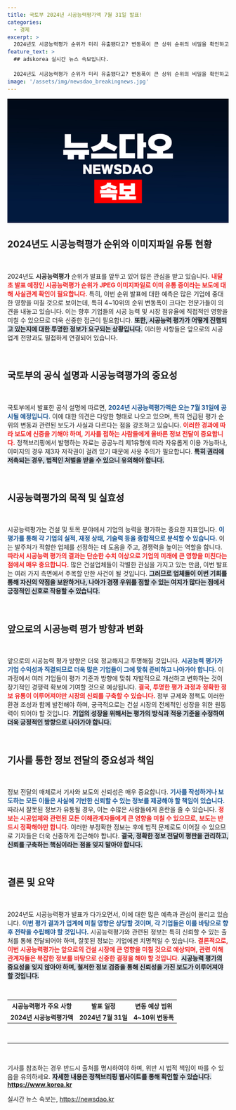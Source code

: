 ```yaml
---
title: 국토부 2024년 시공능력평가액 7월 31일 발표!
categories:
  - 경제
excerpt: >
  2024년도 시공능력평가 순위가 미리 유출됐다고? 변동폭이 큰 상위 순위의 비밀을 확인하고, 국토부의 반박까지! 클릭해 보세요!
feature_text: >
  ## adskorea 실시간 뉴스 속보입니다.

  2024년도 시공능력평가 순위가 미리 유출됐다고? 변동폭이 큰 상위 순위의 비밀을 확인하고, 국토부의 반박까지! 클릭해 보세요!
image: '/assets/img/newsdao_breakingnews.jpg'
---
```


<p><img src="/assets/img/newsdao_breakingnews.jpg" alt="adskorea 속보" /></p>

<h2 data-ke-size="size26">2024년도 시공능력평가 순위와 이미지파일 유통 현황</h2>

<p data-ke-size="size16">&nbsp;</p> 

<p>2024년도 <b>시공능력평가</b> 순위가 발표를 앞두고 있어 많은 관심을 받고 있습니다. <b><span style="color: #ee2323;">내달 초 발표 예정인 시공능력평가 순위가 JPEG 이미지파일로 이미 유통 중이라는 보도에 대해 사실관계 확인이 필요합니다.</span></b> 특히, 이번 순위 발표에 대한 예측은 많은 기업에 중대한 영향을 미칠 것으로 보이는데, 특히 4~10위의 순위 변동폭이 크다는 전문가들이 의견을 내놓고 있습니다. 이는 향후 기업들의 시공 능력 및 시장 점유율에 직접적인 영향을 미칠 수 있으므로 더욱 신중한 접근이 필요합니다. <b><span style="background-color: #21538527;">또한, 시공능력 평가가 어떻게 진행되고 있는지에 대한 투명한 정보가 요구되는 상황입니다.</span></b> 이러한 사항들은 앞으로의 시공 업계 전망과도 밀접하게 연결되어 있습니다. </p>

<p data-ke-size="size16">&nbsp;</p>

<h2 data-ke-size="size26">국토부의 공식 설명과 시공능력평가의 중요성</h2>

<p data-ke-size="size16">&nbsp;</p>

<p>국토부에서 발표한 공식 설명에 따르면, <b><span style="color: #1a5490;">2024년 시공능력평가액은 오는 7월 31일에 공시될 예정입니다.</span></b> 이에 대한 의견은 다양한 형태로 나오고 있으며, 특히 언급된 평가 순위의 변동과 관련된 보도가 사실과 다르다는 점을 강조하고 있습니다. <b><span style="color: #ee2323;">이러한 경과에 따라 보도에 신중을 기해야 하며, 기사를 접하는 사람들에게 올바른 정보 전달이 중요합니다.</span></b> 정책브리핑에서 발행하는 자료는 공공누리 제1유형에 따라 자유롭게 이용 가능하나, 이미지의 경우 제3자 저작권이 걸려 있기 때문에 사용 주의가 필요합니다. <b><span style="background-color: #21538527;">특히 권리에 저촉되는 경우, 법적인 처벌을 받을 수 있으니 유의해야 합니다.</span></b> </p>

<p data-ke-size="size16">&nbsp;</p>

<h2 data-ke-size="size26">시공능력평가의 목적 및 실효성</h2>

<p data-ke-size="size16">&nbsp;</p>

<p>시공능력평가는 건설 및 토목 분야에서 기업의 능력을 평가하는 중요한 지표입니다. <b><span style="color: #1a5490;">이 평가를 통해 각 기업의 실적, 재정 상태, 기술력 등을 종합적으로 분석할 수 있습니다.</span></b> 이는 발주처가 적합한 업체를 선정하는 데 도움을 주고, 경쟁력을 높이는 역할을 합니다. <b><span style="color: #ee2323;">따라서 시공능력 평가의 결과는 단순한 수치 이상으로 기업의 미래에 큰 영향을 미친다는 점에서 매우 중요합니다.</span></b> 많은 건설업체들이 각별한 관심을 가지고 있는 만큼, 이번 발표는 여러 가지 측면에서 주목할 만한 사건이 될 것입니다. <b><span style="background-color: #21538527;">그러므로 업체들이 이번 기회를 통해 자신의 약점을 보완하거나, 나아가 경쟁 우위를 점할 수 있는 여지가 많다는 점에서 긍정적인 신호로 작용할 수 있습니다.</span></b> </p>

<p data-ke-size="size16">&nbsp;</p>

<h2 data-ke-size="size26">앞으로의 시공능력 평가 방향과 변화</h2>

<p data-ke-size="size16">&nbsp;</p>

<p>앞으로의 시공능력 평가 방향은 더욱 정교해지고 투명해질 것입니다. <b><span style="color: #1a5490;">시공능력 평가가 기업 수익성과 직결되므로 더욱 많은 기업들이 그에 맞춰 준비하고 나아가야 합니다.</span></b> 이 과정에서 여러 기업들이 평가 기준과 방향에 맞춰 자발적으로 개선하고 변화하는 것이 장기적인 경쟁력 확보에 기여할 것으로 예상됩니다. <b><span style="color: #ee2323;">결국, 투명한 평가 과정과 정확한 정보 유통이 이루어져야만 시장의 신뢰를 구축할 수 있습니다.</span></b> 정부 규제와 정책도 이러한 환경 조성과 함께 발전해야 하며, 궁극적으로는 건설 시장의 전체적인 성장을 위한 원동력이 되어야 할 것입니다. <b><span style="background-color: #21538527;">기업의 성장을 위해서는 평가의 방식과 적용 기준을 수정하여 더욱 긍정적인 방향으로 나아가야 합니다.</span></b> </p>

<p data-ke-size="size16">&nbsp;</p>

<h2 data-ke-size="size26">기사를 통한 정보 전달의 중요성과 책임</h2>

<p data-ke-size="size16">&nbsp;</p>

<p>정보 전달의 매체로서 기사와 보도의 신뢰성은 매우 중요합니다. <b><span style="color: #1a5490;">기사를 작성하거나 보도하는 모든 이들은 사실에 기반한 신뢰할 수 있는 정보를 제공해야 할 책임이 있습니다.</span></b> 따라서 잘못된 정보가 유통될 경우, 이는 수많은 사람들에게 혼란을 줄 수 있습니다. <b><span style="color: #ee2323;">정보는 시공업체와 관련된 모든 이해관계자들에게 큰 영향을 미칠 수 있으므로, 보도는 반드시 정확해야만 합니다.</span></b> 이러한 부정확한 정보는 후에 법적 문제로도 이어질 수 있으므로 기자들은 더욱 신중하게 접근해야 합니다. <b><span style="background-color: #21538527;">결국, 정확한 정보 전달이 평판을 관리하고, 신뢰를 구축하는 핵심이라는 점을 잊지 말아야 합니다.</span></b> </p>

<p data-ke-size="size16">&nbsp;</p>

<h2 data-ke-size="size26">결론 및 요약</h2>

<p data-ke-size="size16">&nbsp;</p>

<p>2024년도 시공능력평가 발표가 다가오면서, 이에 대한 많은 예측과 관심이 쏠리고 있습니다. <b><span style="color: #1a5490;">이번 평가 결과가 업계에 미칠 영향은 상당할 것이며, 각 기업들은 이를 바탕으로 향후 전략을 수립해야 할 것입니다.</span></b> 시공능력평가와 관련된 정보는 특히 신뢰할 수 있는 출처를 통해 전달되어야 하며, 잘못된 정보는 기업에겐 치명적일 수 있습니다. <b><span style="color: #ee2323;">결론적으로, 이번 시공능력평가는 앞으로의 건설 시장에 큰 영향을 미칠 것으로 예상되며, 관련 이해관계자들은 복잡한 정보를 바탕으로 신중한 결정을 해야 할 것입니다.</span></b> <b><span style="background-color: #21538527;">시공능력 평가의 중요성을 잊지 않아야 하며, 철저한 정보 검증을 통해 신뢰성을 가진 보도가 이루어져야 할 것입니다.</span></b></p>

<p data-ke-size="size16">&nbsp;</p>

<table style="width: 100%; border-collapse: collapse;">
<tr>
<th style="text-align: center;">시공능력평가 주요 사항</th>
<th style="text-align: center;">발표 일정</th>
<th style="text-align: center;">변동 예상 범위</th>
</tr>
<tr>
<td style="text-align: center; height: 17px;"><b>2024년 시공능력평가액</b></td>
<td style="text-align: center; height: 17px;"><b>2024년 7월 31일</b></td>
<td style="text-align: center; height: 17px;"><b>4~10위 변동폭</b></td>
</tr>
</table>

<p data-ke-size="size16">&nbsp;</p> 

<hr> 

<p data-ke-size="size16">&nbsp;</p> 

<p>기사를 참조하는 경우 반드시 출처를 명시하여야 하며, 위반 시 법적 책임이 따를 수 있음을 유의하세요. <b><span style="background-color: #21538527;">자세한 내용은 정책브리핑 웹사이트를 통해 확인할 수 있습니다.</span></b> <br> <a href="https://https://www.korea.kr" target="_blank"><b>https://www.korea.kr</b></a></p>
실시간 뉴스 속보는, <a href="https://newsdao.kr" rel="dofollow">https://newsdao.kr</a>


